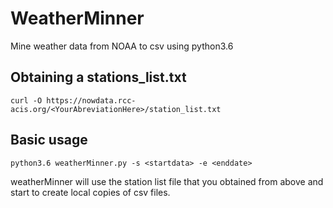 # WeatherMinner

Mine weather data from NOAA to csv using python3.6

## Obtaining a stations_list.txt

`curl -O https://nowdata.rcc-acis.org/<YourAbreviationHere>/station_list.txt`


## Basic usage
`python3.6 weatherMinner.py -s <startdata> -e <enddate>`

weatherMinner will use the station list file that you obtained from above
and start to create local copies of csv files.
